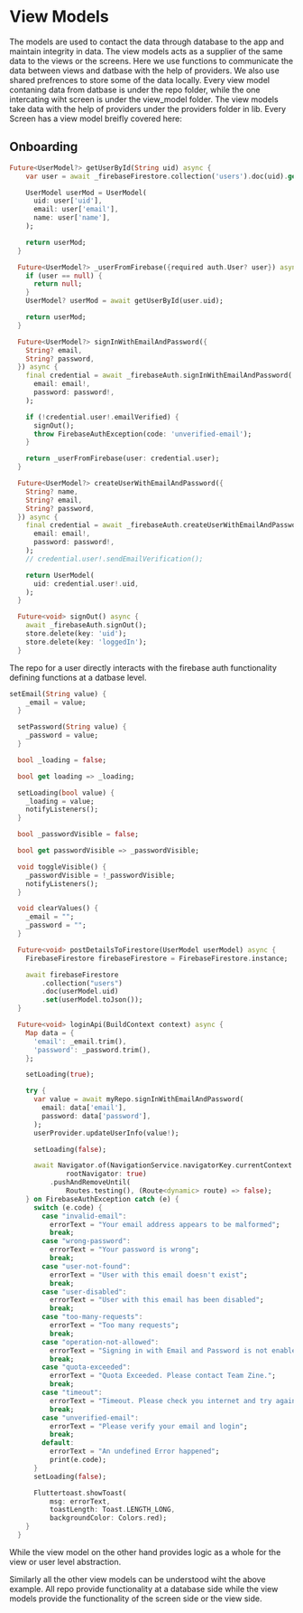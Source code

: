 # View Models

The models are used to contact the data through database to the app and maintain integrity in data. The view models acts as a supplier of the same data to the views or the screens. Here we use functions to communicate the data between views and datbase with the help of providers. We also use shared prefrences to store some of the data locally. Every view model contaning data from datbase is under the repo folder, while the one intercating wiht screen is under the view_model folder. The view models take data with the help of providers under the providers folder in lib. Every Screen has a view model breifly covered here:

## Onboarding

```dart
Future<UserModel?> getUserById(String uid) async {
    var user = await _firebaseFirestore.collection('users').doc(uid).get();

    UserModel userMod = UserModel(
      uid: user['uid'],
      email: user['email'],
      name: user['name'],
    );

    return userMod;
  }

  Future<UserModel?> _userFromFirebase({required auth.User? user}) async {
    if (user == null) {
      return null;
    }
    UserModel? userMod = await getUserById(user.uid);

    return userMod;
  }

  Future<UserModel?> signInWithEmailAndPassword({
    String? email,
    String? password,
  }) async {
    final credential = await _firebaseAuth.signInWithEmailAndPassword(
      email: email!,
      password: password!,
    );

    if (!credential.user!.emailVerified) {
      signOut();
      throw FirebaseAuthException(code: 'unverified-email');
    }

    return _userFromFirebase(user: credential.user);
  }

  Future<UserModel?> createUserWithEmailAndPassword({
    String? name,
    String? email,
    String? password,
  }) async {
    final credential = await _firebaseAuth.createUserWithEmailAndPassword(
      email: email!,
      password: password!,
    );
    // credential.user!.sendEmailVerification();

    return UserModel(
      uid: credential.user!.uid,
    );
  }

  Future<void> signOut() async {
    await _firebaseAuth.signOut();
    store.delete(key: 'uid');
    store.delete(key: 'loggedIn');
  }
```

The repo for a user directly interacts with the firebase auth functionality defining functions at a datbase level.

```dart
setEmail(String value) {
    _email = value;
  }

  setPassword(String value) {
    _password = value;
  }

  bool _loading = false;

  bool get loading => _loading;

  setLoading(bool value) {
    _loading = value;
    notifyListeners();
  }

  bool _passwordVisible = false;

  bool get passwordVisible => _passwordVisible;

  void toggleVisible() {
    _passwordVisible = !_passwordVisible;
    notifyListeners();
  }

  void clearValues() {
    _email = "";
    _password = "";
  }

  Future<void> postDetailsToFirestore(UserModel userModel) async {
    FirebaseFirestore firebaseFirestore = FirebaseFirestore.instance;

    await firebaseFirestore
        .collection("users")
        .doc(userModel.uid)
        .set(userModel.toJson());
  }

  Future<void> loginApi(BuildContext context) async {
    Map data = {
      'email': _email.trim(),
      'password': _password.trim(),
    };

    setLoading(true);

    try {
      var value = await myRepo.signInWithEmailAndPassword(
        email: data['email'],
        password: data['password'],
      );
      userProvider.updateUserInfo(value!);

      setLoading(false);

      await Navigator.of(NavigationService.navigatorKey.currentContext!,
              rootNavigator: true)
          .pushAndRemoveUntil(
              Routes.testing(), (Route<dynamic> route) => false);
    } on FirebaseAuthException catch (e) {
      switch (e.code) {
        case "invalid-email":
          errorText = "Your email address appears to be malformed";
          break;
        case "wrong-password":
          errorText = "Your password is wrong";
          break;
        case "user-not-found":
          errorText = "User with this email doesn't exist";
          break;
        case "user-disabled":
          errorText = "User with this email has been disabled";
          break;
        case "too-many-requests":
          errorText = "Too many requests";
          break;
        case "operation-not-allowed":
          errorText = "Signing in with Email and Password is not enabled";
          break;
        case "quota-exceeded":
          errorText = "Quota Exceeded. Please contact Team Zine.";
          break;
        case "timeout":
          errorText = "Timeout. Please check you internet and try again later";
          break;
        case "unverified-email":
          errorText = "Please verify your email and login";
          break;
        default:
          errorText = "An undefined Error happened";
          print(e.code);
      }
      setLoading(false);

      Fluttertoast.showToast(
          msg: errorText,
          toastLength: Toast.LENGTH_LONG,
          backgroundColor: Colors.red);
    }
  }
```

While the view model on the other hand provides logic as a whole for the view or user level abstraction.

Similarly all the other view models can be understood wiht the above example. All repo provide functionality at a database side while the view models provide the functionality of the screen side or the view side.
